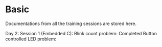 # Basic
Documentations from all the training sessions are stored here.

Day 2:
    Session 1 (Embedded C):
        Blink count problem: Completed
        Button controlled LED problem:  